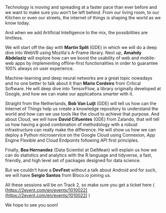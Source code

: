 Technology is moving and spreading at a faster pace than ever before and we want to make sure you won’t be left behind. From our living room, to our Kitchen or even our streets, the internet of things is shaping the world as we know today. 

And when we add Artificial Intelligence to the mix, the possibilities are limitless. 

We will start off the day with **Martin Split** (GDE) in which we will do a deep dive into WebVR using Mozilla's A-Frame library.
Next up, **Amahdy Abdelaziz** will explore how can we boost the usability of web and mobile-web apps by implementing offline-first functionalities in order to guarantee 100% always on user experience.

Machine-learning and deep neural networks are a great topic nowadays and no one better to talk about it than **Mario Cordeiro** from Critical Software. He will deep dive into TensorFlow, a library originally developed at Google, and how we can make our applications smarter with it.

Straight from the Netherlands, **Bob Van Luijt** (GDE) will tell us how can the Internet of Things help us create a knowledge repository to understand the world and how can we use tools like the cloud to achieve that purpose. And about Cloud, we will have **David Cifuentes** (GDE) from Zalando, that will tell us how having a good combination of methodology with a robust infrastructure can really make the difference. He will show us how we can deploy a Python microservice on the Google Cloud using Connexion, App Engine Flexible and Cloud Endpoints following API first principles.

Finally, **Bea Hernandez** (Data Scientist at DatMean) will explain us how we can do statistics and analytics with the R language and tidyverse, a fast, friendly, and high level set of packages designed for data science.

But we couldn’t have a **DevFest** without a talk about Android and for such, we will have **Sergio Santos** from Bloco.io joining us.

All these sessions will be on Track 2, so make sure you get a ticket here ( [https://2event.com/en/events/1010022](https://2event.com/en/events/1010022) )

We hope to see you soon!